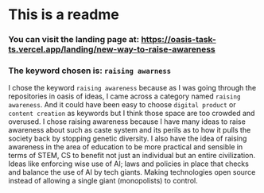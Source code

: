 # This is a readme

### You can visit the landing page at: https://oasis-task-ts.vercel.app/landing/new-way-to-raise-awareness
### The keyword chosen is: `raising awarness`
I chose the keyword `raising awareness` because as I was going through the repositories in oasis of ideas, I came across a category named `raising awareness`. And it could have been easy to choose `digital product` or `content creation` as keywords but I think those space are too crowded and overused. I chose raising awareness because I have many ideas to raise awareness about such as caste system and its perils as to how it pulls the society back by stopping genetic diversity. I also have the idea of raising awareness in the area of education to be more practical and sensible in terms of STEM, CS to benefit not just an individual but an entire civilization. Ideas like enforcing wise use of AI; laws and policies in place that checks and balance the use of AI by tech giants. Making technologies open source instead of allowing a single giant (monopolists) to control.